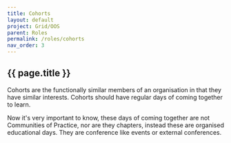 ```yaml
---
title: Cohorts
layout: default
project: Grid/OOS
parent: Roles
permalink: /roles/cohorts 
nav_order: 3
---
```


## {{ page.title }}

Cohorts are the functionally similar members of an organisation in that they have similar interests. Cohorts should have regular days of coming together to learn.

Now it's very important to know, these days of coming together are not Communities of Practice, nor are they chapters, instead these are organised educational days. They are conference like events or external conferences.
